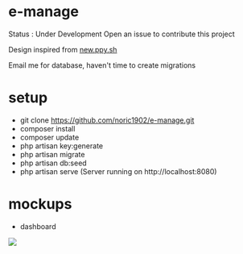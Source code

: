 # e-manage

Status : Under Development
Open an issue to contribute this project

Design inspired from <a href="http://new.ppy.sh">new.ppy.sh</a>

Email me for database, haven't time to create migrations

# setup

- git clone https://github.com/noric1902/e-manage.git
- composer install
- composer update
- php artisan key:generate
- php artisan migrate
- php artisan db:seed
- php artisan serve (Server running on http://localhost:8080)

# mockups

- dashboard
<img src="https://raw.githubusercontent.com/noric1902/e-manage/master/images/mockups/screencapture-localhost-8000-1476802351296.png">
